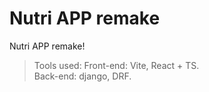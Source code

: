 # Nutri APP remake

<p>Nutri APP remake!</p>

> Tools used:
>  Front-end: Vite, React + TS. <br>
>  Back-end: django, DRF.
